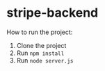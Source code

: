 # stripe-backend
 
How to run the project:
1. Clone the project
2. Run `npm install`
3. Run `node server.js`